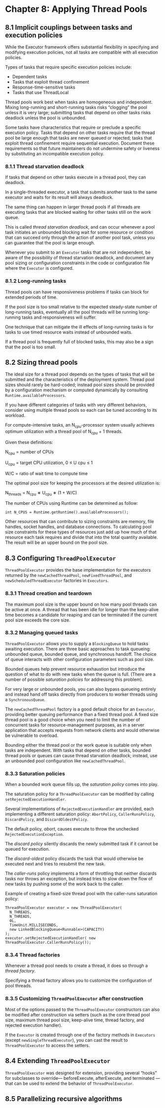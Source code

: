 # Chapter 8: Applying Thread Pools

## 8.1 Implicit couplings between tasks and execution policies

While the Executor framework offers substantial flexibility in specifying and modifying execution policies, not all tasks are compatible with all execution policies.

Types of tasks that require specific execution policies include:

* Dependent tasks
* Tasks that exploit thread confinement
* Response-time-sensitive tasks
* Tasks that use ThreadLocal

Thread pools work best when tasks are homogeneous and independent. Mixing long-running and short-running tasks risks “clogging” the pool unless it is very large; submitting tasks that depend on other tasks risks deadlock unless the pool is unbounded.

Some tasks have characteristics that require or preclude a specific execution policy. Tasks that depend on other tasks require that the thread pool be large enough that tasks are never queued or rejected; tasks that exploit thread confinement require sequential execution. Document these requirements so that future maintainers do not undermine safety or liveness by substituting an incompatible execution policy.

### 8.1.1 Thread starvation deadlock

If tasks that depend on other tasks execute in a thread pool, they can deadlock.

In a single-threaded executor, a task that submits another task to the same executor and waits for its result will always deadlock.

The same thing can happen in larger thread pools if all threads are executing tasks that are blocked waiting for other tasks still on the work queue.

This is called _thread starvation deadlock_, and can occur whenever a pool task initiates an unbounded blocking wait for some resource or condition that can succeed only through the action of another pool task, unless you can guarantee that the pool is large enough.

Whenever you submit to an `Executor` tasks that are not independent, be aware of the possibility of thread starvation deadlock, and document any pool sizing or configuration constraints in the code or configuration file where the `Executor` is configured.

### 8.1.2 Long-running tasks

Thread pools can have responsiveness problems if tasks can block for extended periods of time.

If the pool size is too small relative to the expected steady-state number of long-running tasks, eventually all the pool threads will be running long-running tasks and responsiveness will suffer.

One technique that can mitigate the ill effects of long-running tasks is for tasks to use timed resource waits instead of unbounded waits.

If a thread pool is frequently full of blocked tasks, this may also be a sign that the pool is too small.

## 8.2 Sizing thread pools

The ideal size for a thread pool depends on the types of tasks that will be submitted and the characteristics of the deployment system. Thread pool sizes should rarely be hard-coded; instead pool sizes should be provided by a configuration mechanism or computed dynamically by consulting `Runtime.availableProcessors`.

If you have different categories of tasks with very different behaviors, consider using multiple thread pools so each can be tuned according to its workload.

For compute-intensive tasks, an N<sub>_cpu_</sub>-processor system usually achieves optimum utilization with a thread pool of N<sub>_cpu_</sub> + 1 threads.

Given these definitions:

N<sub>cpu</sub> = number of CPUs

U<sub>cpu</sub> = target CPU utilization, 0 ≤ U cpu ≤ 1

W/C = ratio of wait time to compute time

The optimal pool size for keeping the processors at the desired utilization is:

N<sub>threads</sub> = N<sub>cpu</sub> ∗ U<sub>cpu</sub> ∗ (1 + W/C)

The number of CPUs using Runtime can be determined as follow: 

`int N_CPUS = Runtime.getRuntime().availableProcessors();`

Other resources that can contribute to sizing constraints are memory, file handles, socket handles, and database connections. To calculating pool size constraints for these types of resources just add up how much of that resource each task requires and divide that into the total quantity available. The result will be an upper bound on the pool size.

## 8.3 Configuring `ThreadPoolExecutor`

`ThreadPoolExecutor` provides the base implementation for the executors returned by the `newCachedThreadPool`, `newFixedThreadPool`, and `newScheduledThreadExecutor` factories in `Executors`.

### 8.3.1 Thread creation and teardown

The maximum pool size is the upper bound on how many pool threads can be active at once. A thread that has been idle for longer than the keep-alive time becomes a candidate for reaping and can be terminated if the current pool size exceeds the core size.

### 8.3.2 Managing queued tasks

`ThreadPoolExecutor` allows you to supply a `BlockingQueue` to hold tasks awaiting execution. There are three basic approaches to task queueing: unbounded queue, bounded queue, and synchronous handoff. The choice of queue interacts with other configuration parameters such as pool size.

Bounded queues help prevent resource exhaustion but introduce the question of what to do with new tasks when the queue is full. (There are a number of possible _saturation policies_ for addressing this problem).

For very large or unbounded pools, you can also bypass queueing entirely and instead hand off tasks directly from producers to worker threads using a `SynchronousQueue`.

The `newCachedThreadPool` factory is a good default choice for an `Executor`, providing better queuing performance than a fixed thread pool. A fixed size thread pool is a good choice when you need to limit the number of concurrent tasks for resource-management purposes, as in a server application that accepts requests from network clients and would otherwise be vulnerable to overload.

Bounding either the thread pool or the work queue is suitable only when tasks are independent. With tasks that depend on other tasks, bounded thread pools or queues can cause thread starvation deadlock; instead, use an unbounded pool configuration like `newCachedThreadPool`.

### 8.3.3 Saturation policies

When a bounded work queue fills up, the _saturation policy_ comes into play.

The saturation policy for a `ThreadPoolExecutor` can be modified by calling `setRejectedExecutionHandler`.

Several implementations of `RejectedExecutionHandler` are provided, each implementing a different saturation policy: `AbortPolicy`, `CallerRunsPolicy`, `DiscardPolicy`, and `DiscardOldestPolicy`.

The default policy, _abort_, causes execute to throw the unchecked `RejectedExecutionException`.

The _discard policy_ silently discards the newly submitted task if it cannot be queued for execution.

The _discard-oldest_ policy discards the task that would otherwise be executed next and tries to resubmit the
new task.

The _caller-runs_ policy implements a form of throttling that neither discards tasks nor throws an exception, but instead tries to slow down the flow of new tasks by pushing some of the work back to the caller.

Example of creating a fixed-size thread pool with the caller-runs saturation policy:
```
ThreadPoolExecutor executor = new ThreadPoolExecutor(
  N_THREADS,
  N_THREADS,
  0L,
  TimeUnit.MILLISECONDS,
  new LinkedBlockingQueue<Runnable>(CAPACITY)
);
executor.setRejectedExecutionHandler( new ThreadPoolExecutor.CallerRunsPolicy());
```

### 8.3.4 Thread factories

Whenever a thread pool needs to create a thread, it does so through a _thread factory_.

Specifying a thread factory allows you to customize the configuration of pool threads.

### 8.3.5 Customizing `ThreadPoolExecutor` after construction

Most of the options passed to the `ThreadPoolExecutor` constructors can also be modified after construction via setters (such as the core thread pool size, maximum thread pool size, keep-alive time, thread factory, and rejected execution handler).

If the `Executor` is created through one of the factory methods in `Executors` (except `newSingleThreadExecutor`), you can cast the result to `ThreadPoolExecutor` to access the setters.

## 8.4 Extending `ThreadPoolExecutor`

`ThreadPoolExecutor` was designed for extension, providing several “hooks” for subclasses to override— beforeExecute, afterExecute, and terminated —that can be used to extend the behavior of `ThreadPoolExecutor`.

## 8.5 Parallelizing recursive algorithms
